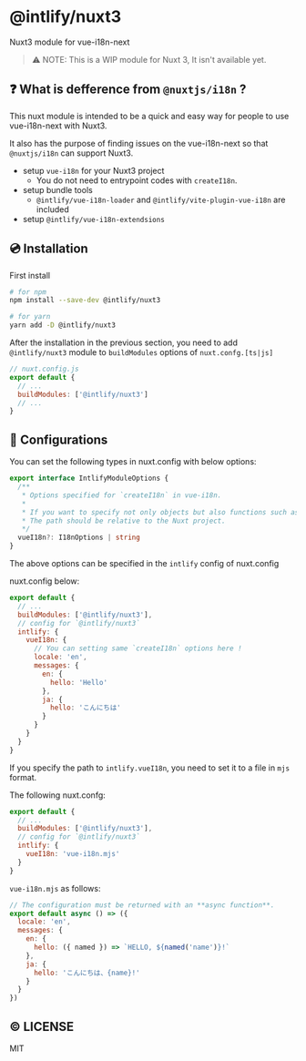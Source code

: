 # @intlify/nuxt3

Nuxt3 module for vue-i18n-next

> ⚠️ NOTE: This is a WIP module for Nuxt 3, It isn't available yet.

## ❓ What is defference from `@nuxtjs/i18n` ?

This nuxt module is intended to be a quick and easy way for people to use vue-i18n-next with Nuxt3.

It also has the purpose of finding issues on the vue-i18n-next so that `@nuxtjs/i18n` can support Nuxt3.

- setup `vue-i18n` for your Nuxt3 project
  - You do not need to entrypoint codes with `createI18n`.
- setup bundle tools
  - `@intlify/vue-i18n-loader` and `@intlify/vite-plugin-vue-i18n` are included
- setup `@intlify/vue-i18n-extendsions`

## 💿 Installation

First install

```sh
# for npm
npm install --save-dev @intlify/nuxt3

# for yarn
yarn add -D @intlify/nuxt3
```

After the installation in the previous section, you need to add `@intlify/nuxt3` module to `buildModules` options of `nuxt.confg.[ts|js]`

```js
// nuxt.config.js
export default {
  // ...
  buildModules: ['@intlify/nuxt3']
  // ...
}
```

## 🔧 Configurations

You can set the following types in nuxt.config with below options:

```ts
export interface IntlifyModuleOptions {
  /**
   * Options specified for `createI18n` in vue-i18n.
   *
   * If you want to specify not only objects but also functions such as messages functions and modifiers for the option, specify the path where the option is defined.
   * The path should be relative to the Nuxt project.
   */
  vueI18n?: I18nOptions | string
}
```

The above options can be specified in the `intlify` config of nuxt.config

nuxt.config below:

```js
export default {
  // ...
  buildModules: ['@intlify/nuxt3'],
  // config for `@intlify/nuxt3`
  intlify: {
    vueI18n: {
      // You can setting same `createI18n` options here !
      locale: 'en',
      messages: {
        en: {
          hello: 'Hello'
        },
        ja: {
          hello: 'こんにちは'
        }
      }
    }
  }
}
```

If you specify the path to `intlify.vueI18n`, you need to set it to a file in `mjs` format.

The following nuxt.confg:

```js
export default {
  // ...
  buildModules: ['@intlify/nuxt3'],
  // config for `@intlify/nuxt3`
  intlify: {
    vueI18n: 'vue-i18n.mjs'
  }
}
```

`vue-i18n.mjs` as follows:

```js
// The configuration must be returned with an **async function**.
export default async () => ({
  locale: 'en',
  messages: {
    en: {
      hello: ({ named }) => `HELLO, ${named('name')}!`
    },
    ja: {
      hello: 'こんにちは、{name}!'
    }
  }
})
```

## ©️ LICENSE

MIT
